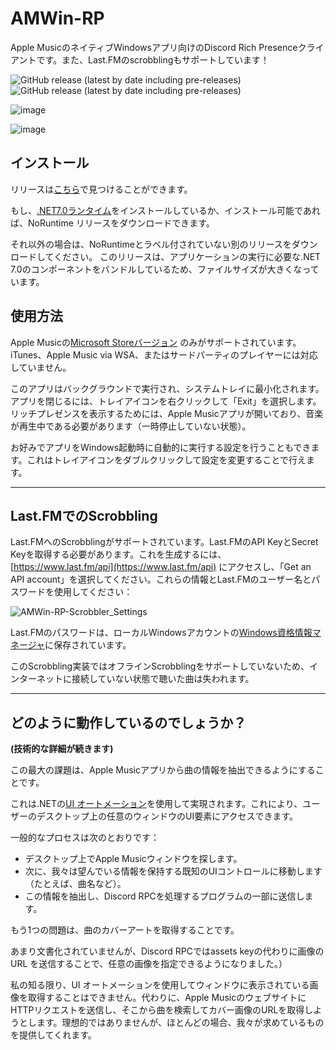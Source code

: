 # AMWin-RP
Apple MusicのネイティブWindowsアプリ向けのDiscord Rich Presenceクライアントです。また、Last.FMのscrobblingもサポートしています！

![GitHub release (latest by date including pre-releases)](https://img.shields.io/github/downloads-pre/PKBeam/AMWin-RP/total) ![GitHub release (latest by date including pre-releases)](https://img.shields.io/github/downloads-pre/PKBeam/AMWin-RP/latest/total) 

![image](https://user-images.githubusercontent.com/18737124/236110561-e11eabf5-d2c4-4fb3-a743-3152a1aef916.png)

![image](https://user-images.githubusercontent.com/18737124/213862194-e02ec9e7-07ab-481f-9dc5-451b9159c903.png)

## インストール

リリースは[こちら](https://github.com/PKBeam/AMWin-RP/releases)で見つけることができます。

もし、[.NET7.0ランタイム](https://dotnet.microsoft.com/ja-jp/download/dotnet/7.0)をインストールしているか、インストール可能であれば、NoRuntime リリースをダウンロードできます。

それ以外の場合は、NoRuntimeとラベル付されていない別のリリースをダウンロードしてください。
このリリースは、アプリケーションの実行に必要な.NET 7.0のコンポーネントをバンドルしているため、ファイルサイズが大きくなっています。

## 使用方法
Apple Musicの[Microsoft Storeバージョン](https://apps.microsoft.com/store/detail/apple-music-preview/9PFHDD62MXS1) のみがサポートされています。
iTunes、Apple Music via WSA、またはサードパーティのプレイヤーには対応していません。

このアプリはバックグラウンドで実行され、システムトレイに最小化されます。アプリを閉じるには、トレイアイコンを右クリックして「Exit」を選択します。
リッチプレゼンスを表示するためには、Apple Musicアプリが開いており、音楽が再生中である必要があります（一時停止していない状態）。

お好みでアプリをWindows起動時に自動的に実行する設定を行うこともできます。これはトレイアイコンをダブルクリックして設定を変更することで行えます。

<hr/>

## Last.FMでのScrobbling
Last.FMへのScrobblingがサポートされています。Last.FMのAPI KeyとSecret Keyを取得する必要があります。これを生成するには、[https://www.last.fm/api](https://www.last.fm/api) にアクセスし、「Get an API account」を選択してください。これらの情報とLast.FMのユーザー名とパスワードを使用してください：

![AMWin-RP-Scrobbler_Settings](https://user-images.githubusercontent.com/317772/215867741-2999591c-35eb-442a-a349-b8e9046634fb.png)

Last.FMのパスワードは、ローカルWindowsアカウントの[Windows資格情報マネージャ](https://support.microsoft.com/ja-jp/windows/%E8%B3%87%E6%A0%BC%E6%83%85%E5%A0%B1%E3%83%9E%E3%83%8D%E3%83%BC%E3%82%B8%E3%83%A3%E3%83%BC%E3%81%AB%E3%82%A2%E3%82%AF%E3%82%BB%E3%82%B9%E3%81%99%E3%82%8B-1b5c916a-6a16-889f-8581-fc16e8165ac0)に保存されています。

このScrobbling実装ではオフラインScrobblingをサポートしていないため、インターネットに接続していない状態で聴いた曲は失われます。


<hr/>


## どのように動作しているのでしょうか？

**(技術的な詳細が続きます)**

この最大の課題は、Apple Musicアプリから曲の情報を抽出できるようにすることです。

これは.NETの[UI オートメーション](https://learn.microsoft.com/ja-jp/dotnet/framework/ui-automation/ui-automation-overview)を使用して実現されます。これにより、ユーザーのデスクトップ上の任意のウィンドウのUI要素にアクセスできます。

一般的なプロセスは次のとおりです：
- デスクトップ上でApple Musicウィンドウを探します。
- 次に、我々は望んでいる情報を保持する既知のUIコントロールに移動します（たとえば、曲名など）。
- この情報を抽出し、Discord RPCを処理するプログラムの一部に送信します。

もう1つの問題は、曲のカバーアートを取得することです。

あまり文書化されていませんが、Discord RPCではassets keyの代わりに画像の URL を送信することで、任意の画像を指定できるようになりました。）

私の知る限り、UI オートメーションを使用してウィンドウに表示されている画像を取得することはできません。代わりに、Apple MusicのウェブサイトにHTTPリクエストを送信し、そこから曲を検索してカバー画像のURLを取得しようとします。理想的ではありませんが、ほとんどの場合、我々が求めているものを提供してくれます。

